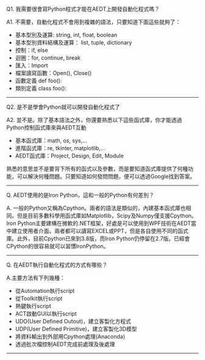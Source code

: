 
Q1. 我需要很會寫Python程式才能在AEDT上開發自動化程式嗎？

A1. 不需要，自動化程式不會用到複雜的語法，只要知道下面這些就夠了：
- 基本型別及運算: string, int, float, boolean
- 基本型別資料結構及運算： list, tuple, dictionary
- 控制：if, else
- 迴圈：for, continue, break
- 匯入：Import
- 檔案讀寫函數：Open(), Close()
- 函數定義 def foo():
- 類別定義 class foo():

---

Q2. 是不是學會Python就可以開發自動化程式了

A2. 並不是。除了基本語法之外，你還要熟悉以下這些函式庫，你才能透過Python控制函式庫來與AEDT互動
- 基本函式庫：math, os, sys,...
- 進階函式庫：re, tkinter, matplotlib,...
- AEDT函式庫：Project, Design, Edit, Module

熟悉的意思並不是要背下所有的函式以及參數，而是要知道函式庫提供了何種功能，可以解決何種問題。只要知道如何發問問題，便可以透過Google找到答案。

---
Q. AEDT使用的是Iron Python，這和一般的Python有何差別？

A. 一般的Python又稱為Cpython。兩者的語法是類似的，內建基本函式庫也相同。但是目前多數科學用函式庫如Matplotlib，Scipy及Numpy僅支援Cpython。Iron Python主要建構在微軟的.NET框架，好處是可以使用到WPF技術在AEDT當中建立使用者介面。兩者都可以讀寫EXCEL或PPT，但是各自使用不同的函式庫。此外，目前Cpython已來到3.8版，而Iron Python仍停留在2.7版。已經會CPython的很容易就可以習慣IronPython。

---
Q. 在AEDT執行自動化程式的方式有哪些？

A.主要方法有下列幾種：
- 從Automation執行script
- 從Toolkit執行script
- 熱鍵執行script
- ACT啟動GUI以執行script
- UDO(User Defined Outout)，建立客製化方程式
- UDP(User Defined Primitive)，建立客製化3D模型
- 將資料輸出到外部用Cpython處理(Anaconda)
- 透過批次檔控制AEDT完成前處理及後處理

---


